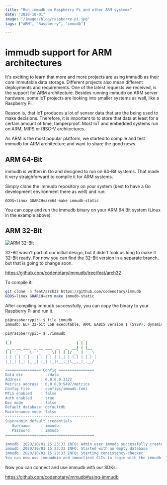```yaml
---
title: "Run immudb on Raspberry Pi and other ARM systems"
date: "2020-10-01"
image: "/images/blog/raspberry-pi.jpg"
tags: ["ARM", "Raspberry", "immudb"]

---
```

# immudb support for ARM architectures

It's exciting to learn that more and more projects are using immudb as their core immutable data storage. Different projects also mean different deployments and requirements.
One of the latest requests we received, is the support for ARM architecture. Besides running immudb on ARM server hardware, some IoT projects are looking into smaller systems as well, like a Raspberry Pi.

Reason is, that IoT produces a lot of sensor data that are the being used to make decisions. Therefore, it is important to to store that data at least for a certain amount of time, tamperproof.
Most IoT and embedded systems run on ARM, MIPS or RISC-V architectures. 


As ARM is the most popular platform, we started to compile and test immudb for ARM architecture and want to share the good news.

## ARM 64-Bit

immudb is written in Go and designed to run on 64-Bit systems. That made it very straighforward to compile it for ARM systems.


Simply clone the immudb repository on your system (best to have a Go development environment there as well) and run:

`GOOS=linux GOARCH=arm64 make immudb-static`

You can copy and run the immudb binary on your ARM 64 Bit system (Linux in the example above):


## ARM 32-Bit

![ARM 32-Bit](/images/blog/immudb-arm.jpg)

32-Bit wasn't part of our initial design, but it didn't took us long to make it 32-Bit ready.
For now you can find the 32-Bit version in a separate branch, but that is going to change soon.

https://github.com/codenotary/immudb/tree/feat/arch32

To compile it:

```bash
git clone -b feat/arch32 https://github.com/codenotary/immudb
GOOS=linux GOARCH=arm make immudb-static
```

After compiling immudb successfully, you can copy the binary to your Raspberry Pi and run it.

```bash
pi@raspberrypi:~ $ file immudb
immudb: ELF 32-bit LSB executable, ARM, EABI5 version 1 (SYSV), dynamically linked, interpreter /lib/ld-linux-armhf.so.3, for GNU/Linux 3.2.0, Go BuildID=TxxkBVvt8FdwuoIF2tEm/OPsPR6svuMAkJjgMkcM-/fOv8jdEgvaxbsCClESmX/LMxHKjo4E-Ce3YMYMDZV, BuildID[sha1]=9c97b6a3ad64bb9691b126c3daf877555a105ec5, stripped
```

```bash
pi@raspberrypi:~ $ ./immudb
 _                               _ _
(_)                             | | |
 _ _ __ ___  _ __ ___  _   _  __| | |__
| | '_ ` _ \| '_ ` _ \| | | |/ _` | '_ \
| | | | | | | | | | | | |_| | (_| | |_) |
|_|_| |_| |_|_| |_| |_|\__,_|\__,_|_.__/

================ Config ================
Data dir        : ./data
Address         : 0.0.0.0:3322
Metrics address : 0.0.0.0:9497/metrics
Config file     : configs/immudb.toml
MTLS enabled    : false
Auth enabled    : true
Dev mode        : false
Default database: defaultdb
Maintenance mode: false
----------------------------------------
Superadmin default credentials
   Username     : immudb
   Password     : immudb
========================================

immudb  2020/10/01 15:23:33 INFO: Admin user immudb successfully created
immudb  2020/10/01 15:23:33 INFO: Started with an empty database
immudb  2020/10/01 15:23:33 INFO: Starting consistency-checker
You can now use immuadmin and immuclient CLIs to login with the immudb superadmin user and start using immudb.

```

Now you can connect and use immudb with our SDKs:

https://github.com/codenotary/immudb#using-immudb


